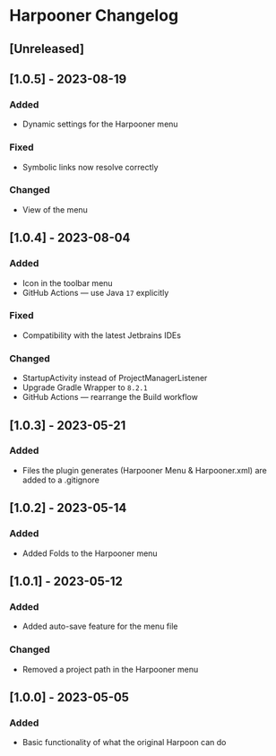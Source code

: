 <!-- Keep a Changelog guide -> https://keepachangelog.com -->

# Harpooner Changelog

## [Unreleased]

## [1.0.5] - 2023-08-19

### Added

- Dynamic settings for the Harpooner menu

### Fixed

- Symbolic links now resolve correctly

### Changed

- View of the menu

## [1.0.4] - 2023-08-04

### Added

- Icon in the toolbar menu
- GitHub Actions — use Java `17` explicitly

### Fixed

- Compatibility with the latest Jetbrains IDEs

### Changed

- StartupActivity instead of ProjectManagerListener
- Upgrade Gradle Wrapper to `8.2.1`
- GitHub Actions — rearrange the Build workflow

## [1.0.3] - 2023-05-21

### Added

- Files the plugin generates (Harpooner Menu & Harpooner.xml) are added to a .gitignore

## [1.0.2] - 2023-05-14

### Added

- Added Folds to the Harpooner menu

## [1.0.1] - 2023-05-12

### Added

- Added auto-save feature for the menu file

### Changed

- Removed a project path in the Harpooner menu

## [1.0.0] - 2023-05-05

### Added

- Basic functionality of what the original Harpoon can do